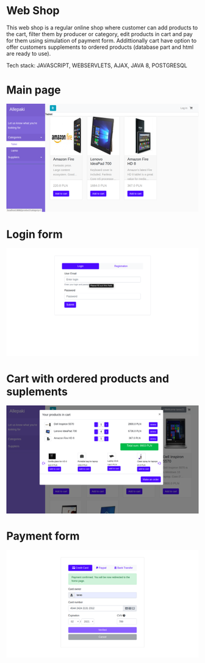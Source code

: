 # Web Shop


This web shop is a regular online shop where customer can add products to the cart, filter them by producer or category, edit products in cart and pay for them using simulation of payment form. Addittionally cart have option to offer customers supplements to ordered products (database part and html are ready to use).

Tech stack: JAVASCRIPT, WEBSERVLETS, AJAX, JAVA 8, POSTGRESQL



# Main page
![General view](https://github.com/Taras2907/Web-shop-JAVA/blob/master/src/main/resources/Screenshot%20from%202020-01-06%2012-58-24.png)

# Login form
![General view](https://github.com/Taras2907/Web-shop-JAVA/blob/master/src/main/resources/Screenshot%20from%202020-01-06%2012-58-47.png)

# Cart with ordered products and suplements
![General view](https://github.com/Taras2907/Web-shop-JAVA/blob/master/src/main/resources/Screenshot%20from%202020-01-06%2013-00-33.png)

# Payment form
![General view](https://github.com/Taras2907/Web-shop-JAVA/blob/master/src/main/resources/Screenshot%20from%202020-01-06%2013-02-21.png)
